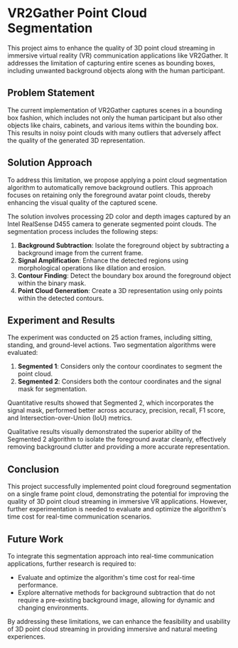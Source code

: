 # VR2Gather Point Cloud Segmentation

This project aims to enhance the quality of 3D point cloud streaming in immersive virtual reality (VR) communication applications like VR2Gather. It addresses the limitation of capturing entire scenes as bounding boxes, including unwanted background objects along with the human participant.

## Problem Statement

The current implementation of VR2Gather captures scenes in a bounding box fashion, which includes not only the human participant but also other objects like chairs, cabinets, and various items within the bounding box. This results in noisy point clouds with many outliers that adversely affect the quality of the generated 3D representation.

## Solution Approach

To address this limitation, we propose applying a point cloud segmentation algorithm to automatically remove background outliers. This approach focuses on retaining only the foreground avatar point clouds, thereby enhancing the visual quality of the captured scene.

The solution involves processing 2D color and depth images captured by an Intel RealSense D455 camera to generate segmented point clouds. The segmentation process includes the following steps:

1. **Background Subtraction**: Isolate the foreground object by subtracting a background image from the current frame.
2. **Signal Amplification**: Enhance the detected regions using morphological operations like dilation and erosion.
3. **Contour Finding**: Detect the boundary box around the foreground object within the binary mask.
4. **Point Cloud Generation**: Create a 3D representation using only points within the detected contours.

## Experiment and Results

The experiment was conducted on 25 action frames, including sitting, standing, and ground-level actions. Two segmentation algorithms were evaluated:

1. **Segmented 1**: Considers only the contour coordinates to segment the point cloud.
2. **Segmented 2**: Considers both the contour coordinates and the signal mask for segmentation.

Quantitative results showed that Segmented 2, which incorporates the signal mask, performed better across accuracy, precision, recall, F1 score, and Intersection-over-Union (IoU) metrics.

Qualitative results visually demonstrated the superior ability of the Segmented 2 algorithm to isolate the foreground avatar cleanly, effectively removing background clutter and providing a more accurate representation.

## Conclusion

This project successfully implemented point cloud foreground segmentation on a single frame point cloud, demonstrating the potential for improving the quality of 3D point cloud streaming in immersive VR applications. However, further experimentation is needed to evaluate and optimize the algorithm's time cost for real-time communication scenarios.

## Future Work

To integrate this segmentation approach into real-time communication applications, further research is required to:

- Evaluate and optimize the algorithm's time cost for real-time performance.
- Explore alternative methods for background subtraction that do not require a pre-existing background image, allowing for dynamic and changing environments.

By addressing these limitations, we can enhance the feasibility and usability of 3D point cloud streaming in providing immersive and natural meeting experiences.